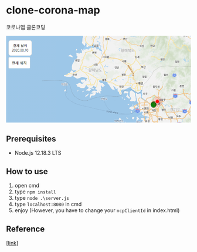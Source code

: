 # clone-corona-map
코로나맵 클론코딩

<img src="./img/mainFigure.png">

## Prerequisites

* Node.js 12.18.3 LTS

## How to use

1. open cmd
2. type ```npm install```
3. type ```node .\server.js```
3. type ```localhost:8080``` in cmd
4. enjoy (However, you have to change your ```ncpClientId``` in index.html)

## Reference

[[link]](https://www.inflearn.com/course/%EC%BD%94%EB%A1%9C%EB%82%98%EB%A7%B5-%EC%A7%80%EB%8F%84%EC%84%9C%EB%B9%84%EC%8A%A4)

